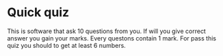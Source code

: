 # Quick quiz

This is software that ask 10 questions from you. If will you give correct answer you gain your marks. Every questons contain 1 mark.
For pass this quiz you should to get at least 6 numbers.
